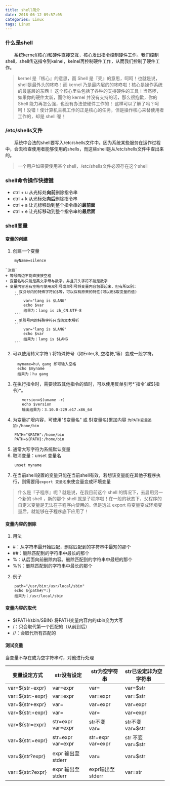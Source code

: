 ```yaml
---
title: shell简介
date: 2018-06-12 09:57:05
categories: Linux
tags: Linux
---
```


### 什么是shell
　　系统kernel(核心)和硬件直接交互，核心发出指令控制硬件工作。我们控制shell，shell传送指令到kelnel，kelnel再控制硬件工作，从而我们控制了硬件工作。
<!-- more -->
>kernel 是『核心』的意思，而 Shell 是『壳』的意思，呵呵！也就是说， shell是最外头的咚咚！而 kernel 乃是最内层的的咚咚啦！核心是操作系统的最底层的东西！ 这个核心里头包括了各种的支持硬件的工具！当然啰，如果你的硬件太新，而你的 kernel 并没有支持的话，那么很抱歉，你的 Shell 能力再怎么强，也没有办法使硬件工作的！ 这样可以了解了吗？呵呵！没错！使计算机主机工作的正是核心的任务，但是操作核心来替使用者工作的，却是 shell 喔！

### /etc/shells文件
　　系统中合法的shell要写入/etc/shells文件中。因为系统某些服务在运作过程中，会去检查使用者能够使用的shells，而这些shell是从/etc/shells文件中查出来的。
>一个用户如果要使用某个shell，/etc/shells文件必须存在这个shell

### shell命令操作快捷键
+ ctrl + u 从光标处**向前**删除指令串
+ ctrl + k 从光标处**向后**删除指令串
+ ctrl + a 让光标移动到整个指令串的**最前面**
+ ctrl + e 让光标移动到整个指令串的**最后面**

### shell变量
#### 变量的创建
1. 创建一个变量
```
	myName=silence
```
	`注意`
    + 等号两边不能直接接空格
    + 变量名称只能是英文字母与数字，并且开头字符不能是数字
    + 变量内容若有空格可使用双引号或单引号将变量内容包裹起来，但有所区别:
		- 双引号内的特殊字符如$等，可以保有原来的特性(可以用$取变量的值)
		```
        	var="lang is $LANG"
            echo $var
            结果为：lang is zh_CN.UTF-8
        ```
		- 单引号内的特殊字符只当纯文本解析
		```
            var="lang is $LANG"
            echo $var
            结果为：lang is $LANG
        ```
2. 可以使用转义字符 \ 将特殊符号（如Enter,$,\,空格符,'等）变成一般字符。
      ```
      	myname=hu\ gang 即可输入空格
        echo $myname
        结果为：hu gang
      ```
3. 在执行指令时，需要读取其他指令的值时，可以使用反单引号*\`指令\`*或*$(指令)*。
    ```
    	version=$(uname -r)
        echo $version
        输出结果为：3.10.0-229.e17.x86_64
    ```
4. 为变量扩增内容，可使用"$变量名" 或 ${变量名}累加内容
	`为PATH变量追加:/home/bin`
```
	PATH="$PATH":/home/bin
    PATH=${PATH}:/home/bin
```
5. 通常大写字符为系统默认变量
6. 取消变量：unset 变量名
```
	unset myname
```
7. 在当前shell设置的变量只能在当前shell有效，若想该变量能在其他子程序执行，则需要用`export 变量名`来使变量变成环境变量
>什么是『子程序』呢？就是说，在我目前这个 shell 的情况下，去启用另一个新的 shell ，新的那个 shell 就是子程序啦！在一般的状态下，父程序的自定义变量是无法在子程序内使用的。但是透过 export 将变量变成环境变量后，就能够在子程序底下应用了！

#### 变量内容的删除
1. 用法
+ \#：从字符串最开始匹配，删除匹配到的字符串中最短的那个
+ \##：删除匹配到的字符串中最长的那个
+ %：从后面向前删除内容。删除匹配到的字符串中最短的那个
+ %%：删除匹配到的字符串中最长的那个

2. 例子
```
	path="/usr/bin:/usr/local/sbin"
    echo ${path#/*:}
    结果为：/usr/local/sbin
```

#### 变量内容的取代
+ ${PATH/sbin/SBIN}    将PATH变量内容内的sbin变为大写
+ /：只会取代第一个匹配的（从前到后）
+ //：会取代所有匹配的

#### 测试变量
当变量不存在或为空字符串时，对他进行处理

|变量设定方式 |str没有设定 |str为空字符串 |str已设定非为空字符串|
|-----------|-----------|------------|------------------|
|var=${str-expr} |var=expr |var= |var=$str|
|var=${str:-expr} |var=expr |var=expr |var=$str|
|var=${str+expr} |var= |var=expr |var=expr|
|var=${str:+expr} |var= |var= |var=expr|
|var=${str=expr}  |str=expr <br /> var=expr  |str不变 <br /> var= |str不变 <br />var=$str|
|var=${str:=expr}  |str=expr <br />var=expr  |str=expr <br />var=expr|str 不变  <br />var=$str|
|var=${str?expr} |expr 输出至stderr |var= |var=$str|
|var=${str:?expr} |expr 输出至stderr |expr输出至stderr| var=str|

